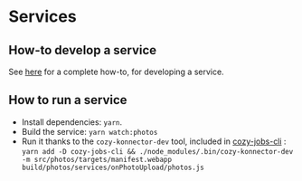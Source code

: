 # Services

## How-to develop a service

See [here](https://github.com/cozy/cozy.github.io/blob/dev/src/howTos/dev/services.md) for a complete how-to, for developing a service.

## How to run a service

* Install dependencies: `yarn`.
* Build the service: `yarn watch:photos`
* Run it thanks to the `cozy-konnector-dev` tool, included in [cozy-jobs-cli](https://github.com/konnectors/libs/tree/master/packages/cozy-jobs-cli#cozy-run-dev) : `yarn add -D cozy-jobs-cli && ./node_modules/.bin/cozy-konnector-dev -m src/photos/targets/manifest.webapp build/photos/services/onPhotoUpload/photos.js`
